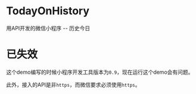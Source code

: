 # TodayOnHistory
用API开发的微信小程序 -- 历史今日

# 已失效
这个demo编写的时候小程序开发工具版本为`0.9`，现在运行这个demo会有问题。

此外，接入的API是非`https`，而微信要求必须使用`https`。
